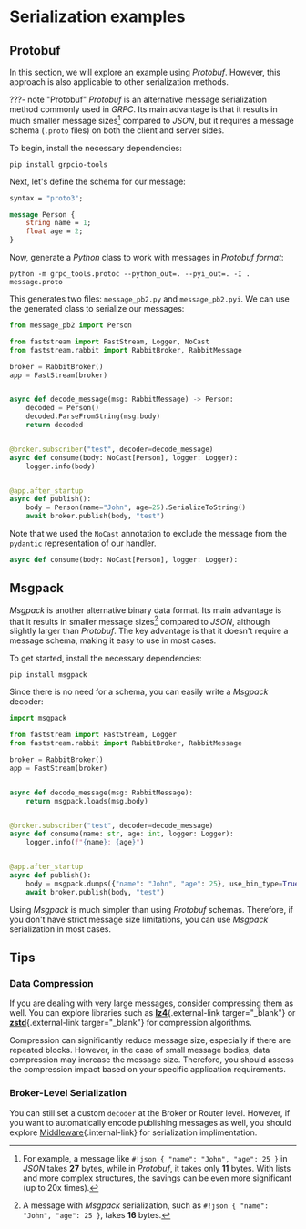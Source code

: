 # Serialization examples

## Protobuf

In this section, we will explore an example using *Protobuf*. However, this approach is also applicable to other serialization methods.

???- note "Protobuf"
    *Protobuf* is an alternative message serialization method commonly used in *GRPC*.  Its main advantage is that it results in much smaller message sizes[^1] compared to *JSON*, but it requires a message schema (`.proto` files) on both the client and server sides.

To begin, install the necessary dependencies:

```console
pip install grpcio-tools
```

Next, let's define the schema for our message:

```proto title="message.proto"
syntax = "proto3";

message Person {
    string name = 1;
    float age = 2;
}
```

Now, generate a *Python* class to work with messages in *Protobuf format*:

```console
python -m grpc_tools.protoc --python_out=. --pyi_out=. -I . message.proto
```

This generates two files: `message_pb2.py` and `message_pb2.pyi`. We can use the generated class to serialize our messages:

``` python linenums="1" hl_lines="1 10-13 16 23"
from message_pb2 import Person

from faststream import FastStream, Logger, NoCast
from faststream.rabbit import RabbitBroker, RabbitMessage

broker = RabbitBroker()
app = FastStream(broker)


async def decode_message(msg: RabbitMessage) -> Person:
    decoded = Person()
    decoded.ParseFromString(msg.body)
    return decoded


@broker.subscriber("test", decoder=decode_message)
async def consume(body: NoCast[Person], logger: Logger):
    logger.info(body)


@app.after_startup
async def publish():
    body = Person(name="John", age=25).SerializeToString()
    await broker.publish(body, "test")
```

Note that we used the `NoCast` annotation to exclude the message from the `pydantic` representation of our handler.

``` python
async def consume(body: NoCast[Person], logger: Logger):
```

## Msgpack

*Msgpack* is another alternative binary data format. Its main advantage is that it results in smaller message sizes[^2] compared to *JSON*, although slightly larger than *Protobuf*. The key advantage is that it doesn't require a message schema, making it easy to use in most cases.

To get started, install the necessary dependencies:

```console
pip install msgpack
```

Since there is no need for a schema, you can easily write a *Msgpack* decoder:

``` python linenums="1" hl_lines="1 10-11 14 21"
import msgpack

from faststream import FastStream, Logger
from faststream.rabbit import RabbitBroker, RabbitMessage

broker = RabbitBroker()
app = FastStream(broker)


async def decode_message(msg: RabbitMessage):
    return msgpack.loads(msg.body)


@broker.subscriber("test", decoder=decode_message)
async def consume(name: str, age: int, logger: Logger):
    logger.info(f"{name}: {age}")


@app.after_startup
async def publish():
    body = msgpack.dumps({"name": "John", "age": 25}, use_bin_type=True)
    await broker.publish(body, "test")
```

Using *Msgpack* is much simpler than using *Protobuf* schemas. Therefore, if you don't have strict message size limitations, you can use *Msgpack* serialization in most cases.

## Tips

### Data Compression

If you are dealing with very large messages, consider compressing them as well. You can explore libraries such as [**lz4**](https://github.com/python-lz4/python-lz4){.external-link targer="_blank"} or [**zstd**](https://github.com/sergey-dryabzhinsky/python-zstd){.external-link targer="_blank"} for compression algorithms.

Compression can significantly reduce message size, especially if there are repeated blocks. However, in the case of small message bodies, data compression may increase the message size. Therefore, you should assess the compression impact based on your specific application requirements.

### Broker-Level Serialization

You can still set a custom `decoder` at the Broker or Router level. However, if you want to automatically encode publishing messages as well, you should explore [Middleware](../middlewares/index.md){.internal-link} for serialization implimentation.

[^1]:
    For example, a message like `#!json { "name": "John", "age": 25 }` in *JSON* takes **27** bytes, while in *Protobuf*, it takes only **11** bytes. With lists and more complex structures, the savings can be even more significant (up to 20x times).

[^2]:
    A message with *Msgpack* serialization, such as `#!json { "name": "John", "age": 25 }`, takes **16** bytes.
